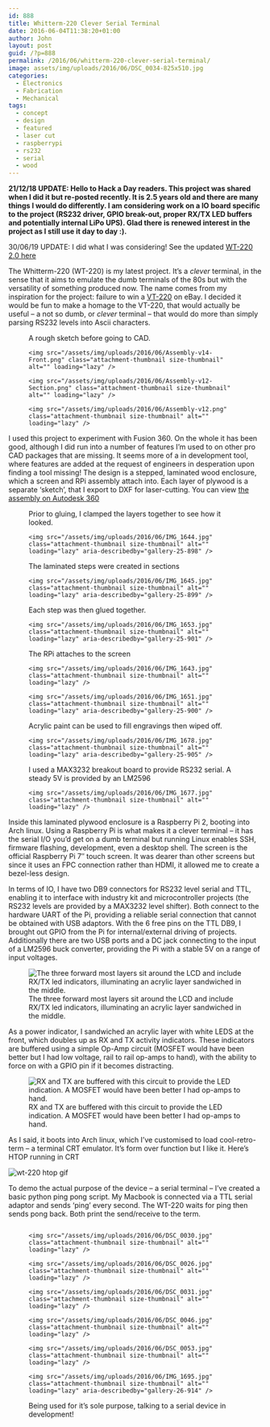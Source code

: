 ```yaml
---
id: 888
title: Whitterm-220 Clever Serial Terminal
date: 2016-06-04T11:38:20+01:00
author: John
layout: post
guid: /?p=888
permalink: /2016/06/whitterm-220-clever-serial-terminal/
image: assets/img/uploads/2016/06/DSC_0034-825x510.jpg
categories:
  - Electronics
  - Fabrication
  - Mechanical
tags:
  - concept
  - design
  - featured
  - laser cut
  - raspberrypi
  - rs232
  - serial
  - wood
---
```

**21/12/18 UPDATE: Hello to Hack a Day readers. This project was shared when I did it but re-posted recently. It is 2.5 years old and there are many things I would do differently. I am considering work on a IO board specific to the project (RS232 driver, GPIO break-out, proper RX/TX LED buffers and potentially internal LiPo UPS). Glad there is renewed interest in the project as I still use it day to day :).**

30/06/19 UPDATE: I did what I was considering! See the updated [WT-220 2.0 here](/2019/06/whitterm-220-2-0/)

The Whitterm-220 (WT-220) is my latest project. It&#8217;s a _clever_ terminal, in the sense that it aims to emulate the dumb terminals of the 80s but with the versatility of something produced now. The name comes from my inspiration for the project: failure to win a [VT-220](https://en.wikipedia.org/wiki/VT220]) on eBay. I decided it would be fun to make a homage to the VT-220, that would actually be useful &#8211; a not so dumb, or _clever_ terminal &#8211; that would do more than simply parsing RS232 levels into Ascii characters.

  <figure class='gallery-item'> 
    <img src="/assets/img/uploads/2016/06/concept-colour.jpg" class="attachment-thumbnail size-thumbnail" alt="" loading="lazy" aria-describedby="gallery-24-922" />
  <figcaption class='wp-caption-text gallery-caption' id='gallery-24-922'> A rough sketch before going to CAD. </figcaption></figure><figure class='gallery-item'> 
  
    <img src="/assets/img/uploads/2016/06/Assembly-v14-Front.png" class="attachment-thumbnail size-thumbnail" alt="" loading="lazy" />
  </figure><figure class='gallery-item'> 
  
    <img src="/assets/img/uploads/2016/06/Assembly-v12-Section.png" class="attachment-thumbnail size-thumbnail" alt="" loading="lazy" />
  </figure><figure class='gallery-item'> 
  
    <img src="/assets/img/uploads/2016/06/Assembly-v12.png" class="attachment-thumbnail size-thumbnail" alt="" loading="lazy" />
  </figure>

I used this project to experiment with Fusion 360. On the whole it has been good, although I did run into a number of features I&#8217;m used to on other pro CAD packages that are missing. It seems more of a in development tool, where features are added at the request of engineers in desperation upon finding a tool missing! The design is a stepped, laminated wood enclosure, which a screen and RPi assembly attach into. Each layer of plywood is a separate &#8216;sketch&#8217;, that I export to DXF for laser-cutting. You can view [the assembly on Autodesk 360](http://a360.co/1qxSz4C)

  <figure class='gallery-item'> 
    <img src="/assets/img/uploads/2016/06/IMG_1642.jpg" class="attachment-thumbnail size-thumbnail" alt="" loading="lazy" aria-describedby="gallery-25-896" />
  <figcaption class='wp-caption-text gallery-caption' id='gallery-25-896'> Prior to gluing, I clamped the layers together to see how it looked. </figcaption></figure><figure class='gallery-item'> 
  
    <img src="/assets/img/uploads/2016/06/IMG_1644.jpg" class="attachment-thumbnail size-thumbnail" alt="" loading="lazy" aria-describedby="gallery-25-898" />
  <figcaption class='wp-caption-text gallery-caption' id='gallery-25-898'> The laminated steps were created in sections </figcaption></figure><figure class='gallery-item'> 
  
    <img src="/assets/img/uploads/2016/06/IMG_1645.jpg" class="attachment-thumbnail size-thumbnail" alt="" loading="lazy" aria-describedby="gallery-25-899" />
  <figcaption class='wp-caption-text gallery-caption' id='gallery-25-899'> Each step was then glued together. </figcaption></figure><figure class='gallery-item'> 
  
    <img src="/assets/img/uploads/2016/06/IMG_1653.jpg" class="attachment-thumbnail size-thumbnail" alt="" loading="lazy" aria-describedby="gallery-25-901" />
  <figcaption class='wp-caption-text gallery-caption' id='gallery-25-901'> The RPi attaches to the screen </figcaption></figure><figure class='gallery-item'> 
  
    <img src="/assets/img/uploads/2016/06/IMG_1643.jpg" class="attachment-thumbnail size-thumbnail" alt="" loading="lazy" />
  </figure><figure class='gallery-item'> 
  
    <img src="/assets/img/uploads/2016/06/IMG_1651.jpg" class="attachment-thumbnail size-thumbnail" alt="" loading="lazy" aria-describedby="gallery-25-900" />
  <figcaption class='wp-caption-text gallery-caption' id='gallery-25-900'> Acrylic paint can be used to fill engravings then wiped off. </figcaption></figure><figure class='gallery-item'> 
  
    <img src="/assets/img/uploads/2016/06/IMG_1678.jpg" class="attachment-thumbnail size-thumbnail" alt="" loading="lazy" aria-describedby="gallery-25-905" />
  <figcaption class='wp-caption-text gallery-caption' id='gallery-25-905'> I used a MAX3232 breakout board to provide RS232 serial. A steady 5V is provided by an LM2596 </figcaption></figure><figure class='gallery-item'> 
  
    <img src="/assets/img/uploads/2016/06/IMG_1677.jpg" class="attachment-thumbnail size-thumbnail" alt="" loading="lazy" />
  </figure>

Inside this laminated plywood enclosure is a Raspberry Pi 2, booting into Arch linux. Using a Raspberry Pi is what makes it a clever terminal &#8211; it has the serial I/O you&#8217;d get on a dumb terminal but running Linux enables SSH, firmware flashing, development, even a desktop shell. The screen is the official Raspberry Pi 7&#8243; touch screen. It was dearer than other screens but since it uses an FPC connection rather than HDMI, it allowed me to create a bezel-less design.

In terms of IO, I have two DB9 connectors for RS232 level serial and TTL, enabling it to interface with industry kit and microcontroller projects (the RS232 levels are provided by a MAX3232 level shifter). Both connect to the hardware UART of the Pi, providing a reliable serial connection that cannot be obtained with USB adaptors. With the 6 free pins on the TTL DB9, I brought out GPIO from the Pi for internal/external driving of projects. Additionally there are two USB ports and a DC jack connecting to the input of a LM2596 buck converter, providing the Pi with a stable 5V on a range of input voltages.

<figure id="attachment_902" aria-describedby="caption-attachment-902" style="class=wp-caption aligncenter">
<img loading="lazy" class="size-medium wp-image-902" src="/assets/img/uploads/2016/06/IMG_1654.jpg" alt="The three forward most layers sit around the LCD and include RX/TX led indicators, illuminating an acrylic layer sandwiched in the middle." />
<figcaption id="caption-attachment-902" class="wp-caption-text">The three forward most layers sit around the LCD and include RX/TX led indicators, illuminating an acrylic layer sandwiched in the middle.</figcaption>
</figure>

As a power indicator, I sandwiched an acrylic layer with white LEDS at the front, which doubles up as RX and TX activity indicators. These indicators are buffered using a simple Op-Amp circuit (MOSFET would have been better but I had low voltage, rail to rail op-amps to hand), with the ability to force on with a GPIO pin if it becomes distracting.

<figure id="attachment_893" aria-describedby="caption-attachment-893" style="class=wp-caption aligncenter">
<img loading="lazy" class="size-medium wp-image-893" src="/assets/img/uploads/2016/06/Capture.gif" alt="RX and TX are buffered with this circuit to provide the LED indication. A MOSFET would have been better I had op-amps to hand." /><figcaption id="caption-attachment-893" class="wp-caption-text">RX and TX are buffered with this circuit to provide the LED indication. A MOSFET would have been better I had op-amps to hand.</figcaption></figure> 

As I said, it boots into Arch linux, which I&#8217;ve customised to load cool-retro-term &#8211; a terminal CRT emulator. It&#8217;s form over function but I like it. Here&#8217;s HTOP running in CRT

![wt-220 htop gif](http://i.giphy.com/Y2IF5KRg1dRWU.gif) 

To demo the actual purpose of the device &#8211; a serial terminal &#8211; I&#8217;ve created a basic python ping pong script. My Macbook is connected via a TTL serial adaptor and sends &#8216;ping&#8217; every second. The WT-220 waits for ping then sends pong back. Both print the send/receive to the term.

  <figure class='gallery-item'> 
    <img src="/assets/img/uploads/2016/06/DSC_0034.jpg" class="attachment-thumbnail size-thumbnail" alt="" loading="lazy" />
  </figure><figure class='gallery-item'> 
  
    <img src="/assets/img/uploads/2016/06/DSC_0030.jpg" class="attachment-thumbnail size-thumbnail" alt="" loading="lazy" />
  </figure><figure class='gallery-item'> 
  
    <img src="/assets/img/uploads/2016/06/DSC_0026.jpg" class="attachment-thumbnail size-thumbnail" alt="" loading="lazy" />
  </figure><figure class='gallery-item'> 
  
    <img src="/assets/img/uploads/2016/06/DSC_0031.jpg" class="attachment-thumbnail size-thumbnail" alt="" loading="lazy" />
  </figure><figure class='gallery-item'> 
  
    <img src="/assets/img/uploads/2016/06/DSC_0046.jpg" class="attachment-thumbnail size-thumbnail" alt="" loading="lazy" />
  </figure><figure class='gallery-item'> 
  
    <img src="/assets/img/uploads/2016/06/DSC_0053.jpg" class="attachment-thumbnail size-thumbnail" alt="" loading="lazy" />
  </figure><figure class='gallery-item'> 
  
    <img src="/assets/img/uploads/2016/06/IMG_1695.jpg" class="attachment-thumbnail size-thumbnail" alt="" loading="lazy" aria-describedby="gallery-26-914" />
  <figcaption class='wp-caption-text gallery-caption' id='gallery-26-914'> Being used for it&#8217;s sole purpose, talking to a serial device in development! </figcaption></figure>
